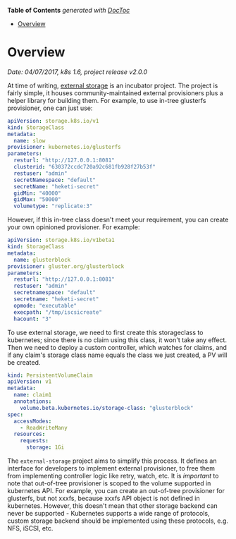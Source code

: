 <!-- START doctoc generated TOC please keep comment here to allow auto update -->
<!-- DON'T EDIT THIS SECTION, INSTEAD RE-RUN doctoc TO UPDATE -->
**Table of Contents**  *generated with [DocToc](https://github.com/thlorenz/doctoc)*

- [Overview](#overview)

<!-- END doctoc generated TOC please keep comment here to allow auto update -->

# Overview

*Date: 04/07/2017, k8s 1.6, project release v2.0.0*

At time of writing, [external storage](https://github.com/kubernetes-incubator/external-storage) is
an incubator project. The project is fairly simple, it houses community-maintained external provisioners
plus a helper library for building them. For example, to use in-tree glusterfs provisioner, one can
just use:

```yaml
apiVersion: storage.k8s.io/v1
kind: StorageClass
metadata:
  name: slow
provisioner: kubernetes.io/glusterfs
parameters:
  resturl: "http://127.0.0.1:8081"
  clusterid: "630372ccdc720a92c681fb928f27b53f"
  restuser: "admin"
  secretNamespace: "default"
  secretName: "heketi-secret"
  gidMin: "40000"
  gidMax: "50000"
  volumetype: "replicate:3"
```

However, if this in-tree class doesn't meet your requirement, you can create your own opinioned
provisioner. For example:

```yaml
apiVersion: storage.k8s.io/v1beta1
kind: StorageClass
metadata:
  name: glusterblock
provisioner: gluster.org/glusterblock
parameters:
  resturl: "http://127.0.0.1:8081"
  restuser: "admin"
  secretnamespace: "default"
  secretname: "heketi-secret"
  opmode: "executable"
  execpath: "/tmp/iscsicreate"
  hacount: "3"
```

To use external storage, we need to first create this storageclass to kubernetes; since there is no
claim using this class, it won't take any effect. Then we need to deploy a custom controller, which
watches for claims, and if any claim's storage class name equals the class we just created, a PV
will be created.

```yaml
kind: PersistentVolumeClaim
apiVersion: v1
metadata:
  name: claim1
  annotations:
    volume.beta.kubernetes.io/storage-class: "glusterblock"
spec:
  accessModes:
    - ReadWriteMany
  resources:
    requests:
      storage: 1Gi
```

The `external-storage` project aims to simplify this process. It defines an interface for developers
to implement external provisioner, to free them from implementing controller logic like retry, watch,
etc. It is *important* to note that out-of-tree provisioner is scoped to the volume supported in
kubernetes API. For example, you can create an out-of-tree provisioner for glusterfs, but not xxxfs,
because xxxfs API object is not defined in kubernetes. However, this doesn't mean that other storage
backend can never be supported - Kubernetes supports a wide range of protocols, custom storage backend
should be implemented using these protocols, e.g. NFS, iSCSI, etc.
